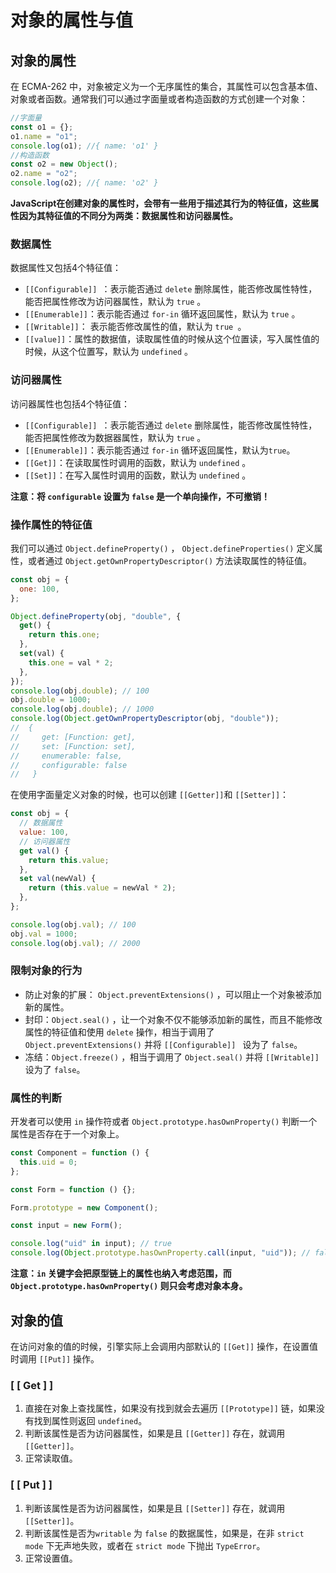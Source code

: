 # 对象的属性与值

## 对象的属性
在 ECMA-262 中，对象被定义为一个无序属性的集合，其属性可以包含基本值、对象或者函数。通常我们可以通过字面量或者构造函数的方式创建一个对象：

```js
//字面量
const o1 = {};
o1.name = "o1";
console.log(o1); //{ name: 'o1' }
//构造函数
const o2 = new Object();
o2.name = "o2";
console.log(o2); //{ name: 'o2' }
```
**JavaScript在创建对象的属性时，会带有一些用于描述其行为的特征值，这些属性因为其特征值的不同分为两类：数据属性和访问器属性。**

### 数据属性
数据属性又包括4个特征值：
- `[[Configurable]] `：表示能否通过 `delete` 删除属性，能否修改属性特性，能否把属性修改为访问器属性，默认为 `true` 。
- `[[Enumerable]]`：表示能否通过 `for-in` 循环返回属性，默认为 `true` 。
- `[[Writable]]`： 表示能否修改属性的值，默认为 `true `。
- `[[value]]`：属性的数据值，读取属性值的时候从这个位置读，写入属性值的时候，从这个位置写，默认为 `undefined` 。
### 访问器属性
访问器属性也包括4个特征值：
- `[[Configurable]] `：表示能否通过 `delete` 删除属性，能否修改属性特性，能否把属性修改为数据器属性，默认为 `true` 。
- `[[Enumerable]]`：表示能否通过 `for-in` 循环返回属性，默认为`true`。
- `[[Get]]`：在读取属性时调用的函数，默认为 `undefined` 。
- `[[Set]]`：在写入属性时调用的函数，默认为 `undefined` 。

**注意：将 `configurable` 设置为 `false` 是一个单向操作，不可撤销！**

### 操作属性的特征值
我们可以通过 `Object.defineProperty()` ， `Object.defineProperties()` 定义属性，或者通过 `Object.getOwnPropertyDescriptor()` 方法读取属性的特征值。

```js
const obj = {
  one: 100,
};

Object.defineProperty(obj, "double", {
  get() {
    return this.one;
  },
  set(val) {
    this.one = val * 2;
  },
});
console.log(obj.double); // 100
obj.double = 1000;
console.log(obj.double); // 1000
console.log(Object.getOwnPropertyDescriptor(obj, "double"));
//  {
//     get: [Function: get],
//     set: [Function: set],
//     enumerable: false,
//     configurable: false
//   }
```

在使用字面量定义对象的时候，也可以创建 `[[Getter]]`和 `[[Setter]]`：

```js
const obj = {
  // 数据属性
  value: 100,
  // 访问器属性
  get val() {
    return this.value;
  },
  set val(newVal) {
    return (this.value = newVal * 2);
  },
};

console.log(obj.val); // 100
obj.val = 1000;
console.log(obj.val); // 2000
```



### 限制对象的行为

- 防止对象的扩展： `Object.preventExtensions()` ，可以阻止一个对象被添加新的属性。
- 封印：`Object.seal()` ，让一个对象不仅不能够添加新的属性，而且不能修改属性的特征值和使用 `delete` 操作，相当于调用了  `Object.preventExtensions()` 并将 `[[Configurable]] ` 设为了 `false`。
- 冻结：`Object.freeze()` ，相当于调用了  `Object.seal()` 并将 `[[Writable]] ` 设为了 `false`。



### 属性的判断

开发者可以使用 `in` 操作符或者 `Object.prototype.hasOwnProperty()` 判断一个属性是否存在于一个对象上。

```js
const Component = function () {
  this.uid = 0;
};

const Form = function () {};

Form.prototype = new Component();

const input = new Form();

console.log("uid" in input); // true
console.log(Object.prototype.hasOwnProperty.call(input, "uid")); // false
```

**注意：`in` 关键字会把原型链上的属性也纳入考虑范围，而  `Object.prototype.hasOwnProperty()`  则只会考虑对象本身。**



## 对象的值 

在访问对象的值的时候，引擎实际上会调用内部默认的  `[[Get]]`  操作，在设置值时调用  `[[Put]]`  操作。

###  [ [ Get ] ]

1. 直接在对象上查找属性，如果没有找到就会去遍历  `[[Prototype]]`  链，如果没有找到属性则返回 `undefined`。
2. 判断该属性是否为访问器属性，如果是且 `[[Getter]]` 存在，就调用 `[[Getter]]`。
3. 正常读取值。

### [ [ Put ] ]

1. 判断该属性是否为访问器属性，如果是且 `[[Setter]]` 存在，就调用 `[[Setter]]`。
2. 判断该属性是否为`writable` 为 `false` 的数据属性，如果是，在非 `strict mode` 下无声地失败，或者在 `strict mode` 下抛出 `TypeError`。
3. 正常设置值。
